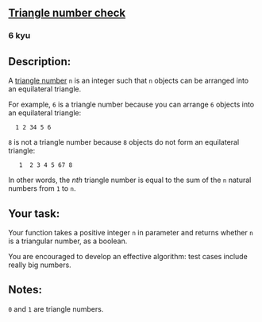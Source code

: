 <h2><a href=https://www.codewars.com/kata/557e8a141ca1f4caa70000a6/train/javascript target="_blank">Triangle number check</a></h2><h3>6 kyu</h3><h2 id="description">Description:</h2><p>A <a href="https://en.wikipedia.org/wiki/Triangular_number" data-turbolinks="false" target="_blank">triangle number</a> <code>n</code> is an integer such that <code>n</code> objects can be arranged into an equilateral triangle.</p><p>For example, <code>6</code> is a triangle number because you can arrange <code>6</code> objects into an equilateral triangle:</p><pre><code>  1 2 34 5 6</code></pre><p><code>8</code> is not a triangle number because <code>8</code> objects do not form an equilateral triangle:</p><pre><code>   1  2 3 4 5 67 8</code></pre><p>In other words, the <em>nth</em> triangle number is equal to the sum of the <code>n</code> natural numbers from <code>1</code> to <code>n</code>.</p><h2 id="your-task">Your task:</h2><p>Your function takes a positive integer <code>n</code> in parameter and returns whether <code>n</code> is a triangular number, as a boolean.</p><p>You are encouraged to develop an effective algorithm: test cases include really big numbers.</p><h2 id="notes">Notes:</h2><p><code>0</code> and <code>1</code> are triangle numbers.</p>